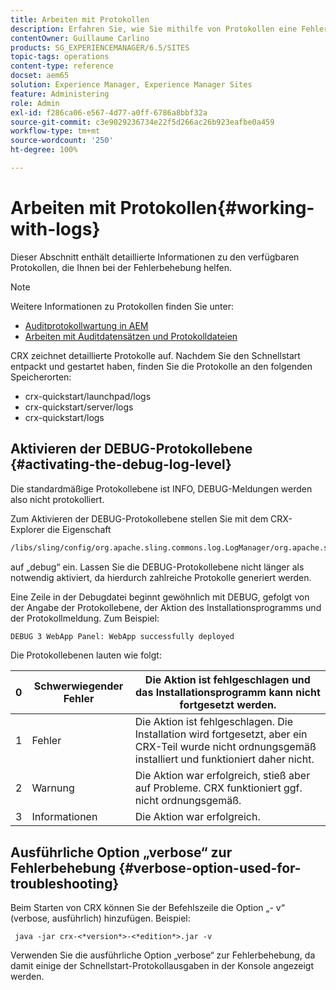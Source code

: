 ```yaml
---
title: Arbeiten mit Protokollen
description: Erfahren Sie, wie Sie mithilfe von Protokollen eine Fehlerbehebung in AEM durchführen können.
contentOwner: Guillaume Carlino
products: SG_EXPERIENCEMANAGER/6.5/SITES
topic-tags: operations
content-type: reference
docset: aem65
solution: Experience Manager, Experience Manager Sites
feature: Administering
role: Admin
exl-id: f286ca06-e567-4d77-a0ff-6786a8bbf32a
source-git-commit: c3e9029236734e22f5d266ac26b923eafbe0a459
workflow-type: tm+mt
source-wordcount: '250'
ht-degree: 100%

---
```


# Arbeiten mit Protokollen{#working-with-logs}

Dieser Abschnitt enthält detaillierte Informationen zu den verfügbaren Protokollen, die Ihnen bei der Fehlerbehebung helfen.

>[!NOTE]
>
>Weitere Informationen zu Protokollen finden Sie unter:
>
>* [Auditprotokollwartung in AEM](/help/sites-administering/operations-audit-log.md)
>* [Arbeiten mit Auditdatensätzen und Protokolldateien](/help/sites-deploying/monitoring-and-maintaining.md#working-with-audit-records-and-log-files)

CRX zeichnet detaillierte Protokolle auf. Nachdem Sie den Schnellstart entpackt und gestartet haben, finden Sie die Protokolle an den folgenden Speicherorten:

* crx-quickstart/launchpad/logs
* crx-quickstart/server/logs
* crx-quickstart/logs

## Aktivieren der DEBUG-Protokollebene {#activating-the-debug-log-level}

Die standardmäßige Protokollebene ist INFO, DEBUG-Meldungen werden also nicht protokolliert.

Zum Aktivieren der DEBUG-Protokollebene stellen Sie mit dem CRX-Explorer die Eigenschaft

```xml
/libs/sling/config/org.apache.sling.commons.log.LogManager/org.apache.sling.commons.log.level
```

auf „debug“ ein. Lassen Sie die DEBUG-Protokollebene nicht länger als notwendig aktiviert, da hierdurch zahlreiche Protokolle generiert werden.

Eine Zeile in der Debugdatei beginnt gewöhnlich mit DEBUG, gefolgt von der Angabe der Protokollebene, der Aktion des Installationsprogramms und der Protokollmeldung. Zum Beispiel:

```xml
DEBUG 3 WebApp Panel: WebApp successfully deployed
```

Die Protokollebenen lauten wie folgt:

| 0 | Schwerwiegender Fehler | Die Aktion ist fehlgeschlagen und das Installationsprogramm kann nicht fortgesetzt werden. |
|---|---|---|
| 1 | Fehler | Die Aktion ist fehlgeschlagen. Die Installation wird fortgesetzt, aber ein CRX-Teil wurde nicht ordnungsgemäß installiert und funktioniert daher nicht. |
| 2 | Warnung | Die Aktion war erfolgreich, stieß aber auf Probleme. CRX funktioniert ggf. nicht ordnungsgemäß. |
| 3 | Informationen | Die Aktion war erfolgreich. |

## Ausführliche Option „verbose“ zur Fehlerbehebung {#verbose-option-used-for-troubleshooting}

Beim Starten von CRX können Sie der Befehlszeile die Option „- v“ (verbose, ausführlich) hinzufügen. Beispiel:

` java -jar crx-<*version*>-<*edition*>.jar -v`

Verwenden Sie die ausführliche Option „verbose“ zur Fehlerbehebung, da damit einige der Schnellstart-Protokollausgaben in der Konsole angezeigt werden.
